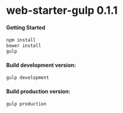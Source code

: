 # web-starter-gulp 0.1.1 

#### Getting Started

```bash
npm install
bower install
gulp
```


#### Build development version:

```bash
gulp development
```


#### Build production version:

```bash
gulp production
```

